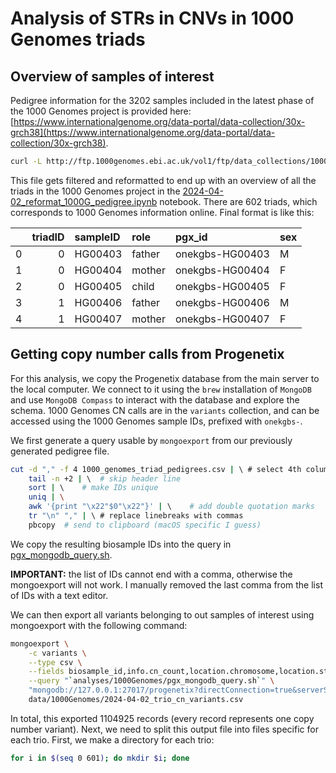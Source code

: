 # Analysis of STRs in CNVs in 1000 Genomes triads
## Overview of samples of interest
Pedigree information for the 3202 samples included in the latest phase of the 1000 Genomes project is provided here: [https://www.internationalgenome.org/data-portal/data-collection/30x-grch38](https://www.internationalgenome.org/data-portal/data-collection/30x-grch38).
```bash
curl -L http://ftp.1000genomes.ebi.ac.uk/vol1/ftp/data_collections/1000G_2504_high_coverage/working/1kGP.3202_samples.pedigree_info.txt > 1kGP.3202_samples.pedigree_info.txt
```

This file gets filtered and reformatted to end up with an overview of all the triads in the 1000 Genomes project in the [2024-04-02_reformat_1000G_pedigree.ipynb](2024-04-02_reformat_1000G_pedigree.ipynb) notebook. There are 602 triads, which corresponds to 1000 Genomes information online. Final format is like this:

|    |   triadID | sampleID   | role   | pgx_id          | sex   |
|---:|----------:|:-----------|:-------|:----------------|:------|
|  0 |         0 | HG00403    | father | onekgbs-HG00403 | M     |
|  1 |         0 | HG00404    | mother | onekgbs-HG00404 | F     |
|  2 |         0 | HG00405    | child  | onekgbs-HG00405 | F     |
|  3 |         1 | HG00406    | father | onekgbs-HG00406 | M     |
|  4 |         1 | HG00407    | mother | onekgbs-HG00407 | F     |

## Getting copy number calls from Progenetix
For this analysis, we copy the Progenetix database from the main server to the local computer. We connect to it using the `brew` installation of `MongoDB` and use `MongoDB Compass` to interact with the database and explore the schema. 1000 Genomes CN calls are in the `variants` collection, and can be accessed using the 1000 Genomes sample IDs, prefixed with `onekgbs-`.

We first generate a query usable by `mongoexport` from our previously generated pedigree file.
```bash
cut -d "," -f 4 1000_genomes_triad_pedigrees.csv | \ # select 4th column with Progenetix IDs
    tail -n +2 | \  # skip header line
    sort | \    # make IDs unique
    uniq | \
    awk '{print "\x22"$0"\x22"}' | \    # add double quotation marks
    tr "\n" "," | \ # replace linebreaks with commas
    pbcopy  # send to clipboard (macOS specific I guess)
```

We copy the resulting biosample IDs into the query in [pgx_mongodb_query.sh](pgx_mongodb_query.sh).

 **IMPORTANT:** the list of IDs cannot end with a comma, otherwise the mongoexport will not work. I manually removed the last comma from the list of IDs with a text editor.

 We can then export all variants belonging to out samples of interest using mongoexport with the following command:

```bash
mongoexport \
    -c variants \
    --type csv \
    --fields biosample_id,info.cn_count,location.chromosome,location.start,location.end \
    --query "`analyses/1000Genomes/pgx_mongodb_query.sh`" \     
    "mongodb://127.0.0.1:27017/progenetix?directConnection=true&serverSelectionTimeoutMS=2000&appName=mongosh+2.0.2" > \
    data/1000Genomes/2024-04-02_trio_cn_variants.csv
```

In total, this exported 1104925 records (every record represents one copy number variant). Next, we need to split this output file into files specific for each trio. First, we make a directory for each trio:

```bash
for i in $(seq 0 601); do mkdir $i; done
```

